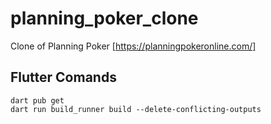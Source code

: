 # planning_poker_clone

Clone of Planning Poker [https://planningpokeronline.com/]   

[//]: # (&#40;Available at https://gianlucampos.github.io/planning_poker_flutter/#/&#41;)

## Flutter Comands

    dart pub get  
    dart run build_runner build --delete-conflicting-outputs  
